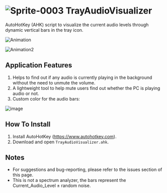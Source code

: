 
# ![Sprite-0003](https://user-images.githubusercontent.com/41299807/179816059-ee64df15-9f64-4798-b268-62bbf79e1376.png) TrayAudioVisualizer
AutoHotKey (AHK) script to visualize the current audio levels through dynamic vertical bars in the tray icon.

![Animation](https://user-images.githubusercontent.com/41299807/179812864-d4cb2667-3def-4435-8302-82d6bafc95b8.gif)

![Animation2](https://user-images.githubusercontent.com/41299807/179813181-9edc23e3-dc02-4ae0-b78b-920e1bc1cec8.gif)

## Application Features
1. Helps to find out if any audio is currently playing in the background without the need to unmute the volume.
2. A lightweight tool to help mute users find out whether the PC is playing audio or not.
3. Custom color for the audio bars:

![image](https://user-images.githubusercontent.com/41299807/179814079-ca57247a-5509-4bb5-9af5-5ffeaff920cb.png)


## How To Install
1. Install AutoHotKey (https://www.autohotkey.com).
2. Download and open `TrayAudioVisualizer.ahk`.

## Notes
- For suggestions and bug-reporting, please refer to the issues section of this page.
- This is not a spectrum analyzer, the bars represent the Current_Audio_Level $\pm$ random noise.
